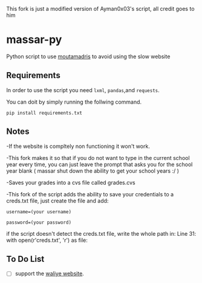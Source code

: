 This fork is just a modified version of Ayman0x03's script, all credit goes to him
# massar-py
Python script to use [moutamadris](https://massarservice.men.gov.ma/moutamadris/Account)
 to avoid using the slow website
 
## Requirements
In order to use the script you need ```lxml```, ```pandas```,and ```requests```.

You can doit by simply running the follwing command.
```
pip install requirements.txt 
```
## Notes 
-If the website is compltely non functioning it won't work.

-This fork makes it so that if you do not want to type in the current school year every time, you can just leave the prompt that asks you for the school year blank ( massar shut down the ability to get your school years :/ )

-Saves your grades into a cvs file called grades.cvs

-This fork of the script adds the ability to save your credentials to a creds.txt file, just create the file and add:

```
username=(your username)

password=(your password)
```
if the script doesn't detect the creds.txt file, write the whole path in: Line 31: with open(r'creds.txt', 'r') as file:

## To Do List
- [ ] support the [waliye website](https://massarservice.men.gov.ma/waliye/Account).

